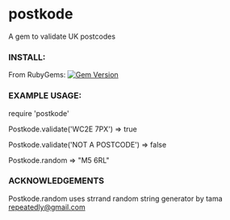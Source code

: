 postkode
==========

A gem to validate UK postcodes


### INSTALL:

From RubyGems: [![Gem Version](https://badge.fury.io/rb/postkode.svg)](http://badge.fury.io/rb/postkode)

### EXAMPLE USAGE:

require 'postkode'

Postkode.validate('WC2E 7PX')
=> true

Postkode.validate('NOT A POSTCODE')
=> false

Postkode.random
=> "M5 6RL"

### ACKNOWLEDGEMENTS

Postkode.random uses strrand random string generator by tama <repeatedly@gmail.com>